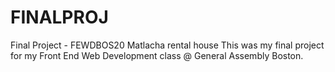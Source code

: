 # FINALPROJ
Final Project - FEWDBOS20 Matlacha rental house
This was my final project for my Front End Web Development class @ General Assembly Boston.
